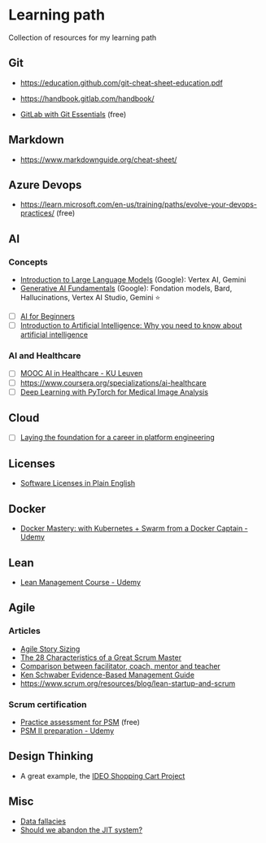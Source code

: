 # Learning path
Collection of resources for my learning path

## Git

* https://education.github.com/git-cheat-sheet-education.pdf

* https://handbook.gitlab.com/handbook/

* [GitLab with Git Essentials](https://university.gitlab.com/learn/course/gitlab-with-git-essentials-s2) (free)

## Markdown

* https://www.markdownguide.org/cheat-sheet/

## Azure Devops

* https://learn.microsoft.com/en-us/training/paths/evolve-your-devops-practices/ (free)

## AI

### Concepts

* [Introduction to Large Language Models](https://www.cloudskillsboost.google/course_templates/539?locale=en) (Google): Vertex AI, Gemini
* [Generative AI Fundamentals](https://www.cloudskillsboost.google/course_templates/556?locale=en) (Google): Fondation models, Bard, Hallucinations, Vertex AI Studio, Gemini ⭐
- [ ] [AI for Beginners](https://microsoft.github.io/AI-For-Beginners/)
- [ ] [Introduction to Artificial Intelligence: Why you need to know about artificial intelligence
](https://www.linkedin.com/learning/introduction-to-artificial-intelligence/why-you-need-to-know-about-artificial-intelligence)

### AI and Healthcare

- [ ] [MOOC AI in Healthcare - KU Leuven](https://med.kuleuven.be/en/study/programmes/AI-in-healthcare)
- [ ] https://www.coursera.org/specializations/ai-healthcare
- [ ] [Deep Learning with PyTorch for Medical Image Analysis](https://www.udemy.com/course/deep-learning-with-pytorch-for-medical-image-analysis/)

## Cloud

- [ ] [Laying the foundation for a career in platform engineering](https://cloud.google.com/blog/products/application-development/how-to-become-a-platform-engineer?hl=en)

## Licenses

* [Software Licenses in Plain English](https://www.tldrlegal.com/)

## Docker

* [Docker Mastery: with Kubernetes + Swarm from a Docker Captain - Udemy](https://www.udemy.com/course/docker-mastery/)

## Lean

* [Lean Management Course - Udemy](https://www.udemy.com/course/lean-management-z/)

## Agile

### Articles

* [Agile Story Sizing](https://medium.com/@nrcantor/agile-story-sizing-d079e459753e)
* [The 28 Characteristics of a Great Scrum Master](https://www.scrum.org/resources/blog/28-characteristics-great-scrum-master)
* [Comparison between facilitator, coach, mentor and teacher](https://www.scrum.org/resources/comparing-facilitation-coaching-mentoring-and-teaching)
* [Ken Schwaber Evidence-Based Management Guide](https://www.scrum.org/resources/evidence-based-management-guide)
* https://www.scrum.org/resources/blog/lean-startup-and-scrum

### Scrum certification

* [Practice assessment for PSM](https://www.scrum.org/open-assessments/scrum-open) (free)
* [PSM II preparation - Udemy](https://www.udemy.com/course/scrum-master-level-ii-certification-preparation-tests/)

## Design Thinking

* A great example, the [IDEO Shopping Cart Project](https://www.youtube.com/watch?v=W6EgoiPxNDs)

## Misc

* [Data fallacies](https://www.litera.com/blog/quick-guide-data-fallacies-and-how-avoid-them)
* [Should we abandon the JIT system?](https://thelondonfinancial.com/business/should-we-abandon-the-just-in-time-system)


